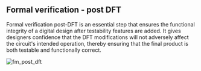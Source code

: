 ## Formal verification - post DFT
Formal verification post-DFT is an essential step that ensures the functional integrity of a digital design after testability features are added. It gives designers confidence that the DFT modifications will not adversely affect the circuit's intended operation, thereby ensuring that the final product is both testable and functionally correct.

![fm_post_dft](https://github.com/user-attachments/assets/fe91923f-f471-41e5-84be-fd537b324f41)
